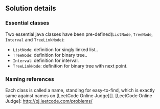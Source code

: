 Solution details
----------------
### Essential classes
Two essential java classes have been pre-defined(`ListNode`, `TreeNode`, `Interval` and `TreeLinkNode`):

* `ListNode`: definition for singly linked list..
* `TreeNode`: definition for binary tree..
* `Interval`: definition for interval.
* `TreeLinkNode`: definition for binary tree with next point.

### Naming references
Each class is called a name, standing for easy-to-find, which is exactly same against names on [LeetCode Online Judge][].
[LeetCode Online Judge]: http://oj.leetcode.com/problems/
